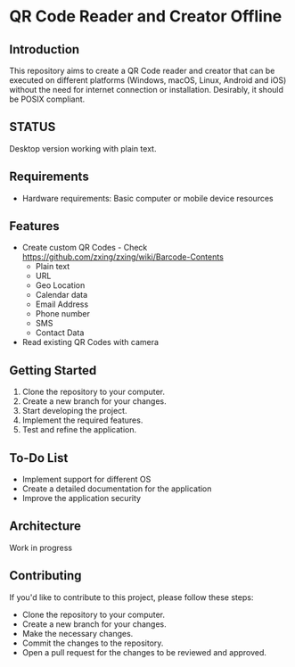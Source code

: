 **QR Code Reader and Creator Offline**
=====================================

**Introduction**
--------------

This repository aims to create a QR Code reader and creator that can be executed on different platforms (Windows, macOS, Linux, Android and iOS) without the need for internet connection or installation.
Desirably, it should be POSIX compliant.

**STATUS**
------------
Desktop version working with plain text.

**Requirements**
------------

* Hardware requirements: Basic computer or mobile device resources

**Features**
------------

* Create custom QR Codes - Check https://github.com/zxing/zxing/wiki/Barcode-Contents
    * Plain text
    * URL
    * Geo Location
    * Calendar data
    * Email Address
    * Phone number
    * SMS
    * Contact Data
* Read existing QR Codes with camera

**Getting Started**
------------------

1. Clone the repository to your computer.
2. Create a new branch for your changes.
3. Start developing the project.
4. Implement the required features.
5. Test and refine the application.

**To-Do List**
--------------

* Implement support for different OS
* Create a detailed documentation for the application
* Improve the application security

**Architecture**
--------------

Work in progress

**Contributing**
--------------

If you'd like to contribute to this project, please follow these steps:

* Clone the repository to your computer.
* Create a new branch for your changes.
* Make the necessary changes.
* Commit the changes to the repository.
* Open a pull request for the changes to be reviewed and approved.